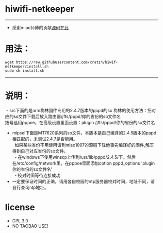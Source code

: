 # hiwifi-netkeeper  

---
 - 感谢miao师傅的贡献[源码在此](https://github.com/xratzh/Openwrt-NetKeeper)
 
# 用法：  
 ```
 wget https://raw.githubusercontent.com/xratzh/hiwif-netkeeper/install.sh
 sudo sh install.sh
 ```  
 ---
# 说明：  
  - src下面的是arm梅林固件专用的2.4.7版本的pppd的so
   梅林的使用方法：把对应的so文件下载后放入路由器/jffs/pppd/你的省份的so文件名  
   拨号选用pppoe，在高级设置里面设置：plugin /jffs/pppd/你的省份的so文件名   
  - mipsel下面是MT7620系列的so文件，本版本是自己编译的2.4.5版本的pppd相匹配的，未测试2.4.7是否能用。  
   如果某些省份不用使用请到miao1007的源码下载他事先编译好的固件,解压得到自己对应省份的so文件。  
   - 在windows下使用winscp上传到/usr/lib/pppd/2.4.5/下。然后在/etc/config/network里，在pppoe里面添加option pppd_options 'plugin 你的省份的so文件名'  
   - 校对时间等待连接成功  
   - 一定要保证时间的正确。请用各自校园的ntp服务器校对时间，地址不同，请自行查询ntp地址。  
# license  
 - GPL 3.0
 - NO TAOBAO USE!
